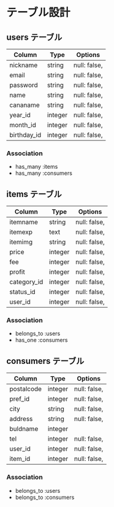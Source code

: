 # テーブル設計

## users テーブル

| Column      | Type    | Options      |
| ------------| --------| -------------|
| nickname    | string  | null: false, |
| email       | string  | null: false, |
| password    | string  | null: false, |
| name        | string  | null: false, |
| cananame    | string  | null: false, |
| year_id     | integer | null: false, |
| month_id    | integer | null: false, |
| birthday_id | integer | null: false, |

### Association
- has_many :items
- has_many :consumers

## items テーブル

| Column      | Type    | Options      |
| ------------| --------| -------------|
| itemname    | string  | null: false, |
| itemexp     | text    | null: false, |
| itemimg     | string  | null: false, |
| price       | integer | null: false, |
| fee         | integer | null: false, |
| profit      | integer | null: false, |
| category_id | integer | null: false, |
| status_id   | integer | null: false, |
| user_id     | integer | null: false, |

### Association
- belongs_to :users
- has_one :consumers

## consumers テーブル

| Column      | Type    | Options      |
| ------------| --------| -------------|
| postalcode  | integer | null: false, |
| pref_id     | integer | null: false, |
| city        | string  | null: false, |
| address     | string  | null: false, |
| buldname    | integer | |
| tel         | integer | null: false, |
| user_id     | integer | null: false, |
| item_id     | integer | null: false, |

### Association
- belongs_to :users
- belongs_to :consumers

